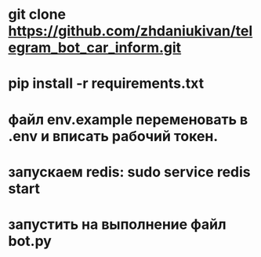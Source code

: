 # git clone https://github.com/zhdaniukivan/telegram_bot_car_inform.git
# pip install -r requirements.txt
# файл env.example переменовать в .env и вписать рабочий токен.
# запускаем redis: sudo service redis start
# запустить на выполнение файл bot.py